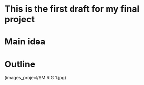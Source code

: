 # This is the first draft for my final project

# Main idea


# Outline

(images_project/SM RIG 1.jpg)

